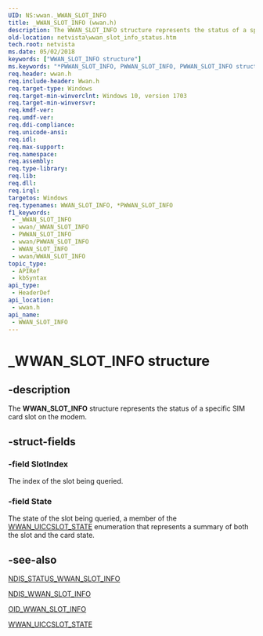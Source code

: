 ```yaml
---
UID: NS:wwan._WWAN_SLOT_INFO
title: _WWAN_SLOT_INFO (wwan.h)
description: The WWAN_SLOT_INFO structure represents the status of a specific SIM card slot on the modem.
old-location: netvista\wwan_slot_info_status.htm
tech.root: netvista
ms.date: 05/02/2018
keywords: ["WWAN_SLOT_INFO structure"]
ms.keywords: "*PWWAN_SLOT_INFO, PWWAN_SLOT_INFO, PWWAN_SLOT_INFO structure pointer [Network Drivers Starting with Windows Vista], WWAN_SLOT_INFO, WWAN_SLOT_INFO structure [Network Drivers Starting with Windows Vista], _WWAN_SLOT_INFO, netvista.wwan_slot_info_status, wwan/PWWAN_SLOT_INFO, wwan/WWAN_SLOT_INFO"
req.header: wwan.h
req.include-header: Wwan.h
req.target-type: Windows
req.target-min-winverclnt: Windows 10, version 1703
req.target-min-winversvr: 
req.kmdf-ver: 
req.umdf-ver: 
req.ddi-compliance: 
req.unicode-ansi: 
req.idl: 
req.max-support: 
req.namespace: 
req.assembly: 
req.type-library: 
req.lib: 
req.dll: 
req.irql: 
targetos: Windows
req.typenames: WWAN_SLOT_INFO, *PWWAN_SLOT_INFO
f1_keywords:
 - _WWAN_SLOT_INFO
 - wwan/_WWAN_SLOT_INFO
 - PWWAN_SLOT_INFO
 - wwan/PWWAN_SLOT_INFO
 - WWAN_SLOT_INFO
 - wwan/WWAN_SLOT_INFO
topic_type:
 - APIRef
 - kbSyntax
api_type:
 - HeaderDef
api_location:
 - wwan.h
api_name:
 - WWAN_SLOT_INFO
---
```


# _WWAN_SLOT_INFO structure


## -description

The <b>WWAN_SLOT_INFO</b> structure represents the status of a specific SIM card slot on the modem.

## -struct-fields

### -field SlotIndex

The index of the slot being queried.

### -field State

The state of the slot being queried, a member of the  <a href="/windows-hardware/drivers/ddi/wwan/ne-wwan-_wwan_uiccslot_state">WWAN_UICCSLOT_STATE</a> enumeration that represents a summary of both the slot and the card state.

## -see-also

<a href="/windows-hardware/drivers/network/ndis-status-wwan-slot-info-status">NDIS_STATUS_WWAN_SLOT_INFO</a>



<a href="/windows-hardware/drivers/ddi/ndiswwan/ns-ndiswwan-_ndis_wwan_slot_info">NDIS_WWAN_SLOT_INFO</a>



<a href="/windows-hardware/drivers/network/oid-wwan-slot-info-status">OID_WWAN_SLOT_INFO</a>



<a href="/windows-hardware/drivers/ddi/wwan/ne-wwan-_wwan_uiccslot_state">WWAN_UICCSLOT_STATE</a>

